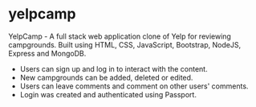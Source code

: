 # yelpcamp

YelpCamp -  A full stack web application clone of Yelp for reviewing campgrounds. Built using HTML, CSS, JavaScript, Bootstrap, NodeJS, Express and MongoDB.

- Users can sign up and log in to interact with the content.
- New campgrounds can be added, deleted or edited.
- Users can leave comments and comment on other users' comments.
- Login was created and authenticated using Passport.
